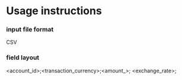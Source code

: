 # Usage instructions

### input file format

CSV

### field layout

<account_id>;<transaction_currency>;<amount_>; <exchange_rate>;
